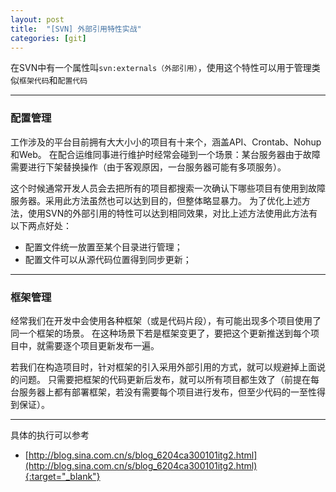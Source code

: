 ```yaml
---
layout: post
title:  "[SVN] 外部引用特性实战"
categories: [git]
---
```


在SVN中有一个属性叫`svn:externals（外部引用）`，使用这个特性可以用于管理类似`框架代码`和`配置代码`

--------------

### 配置管理

工作涉及的平台目前拥有大大小小的项目有十来个，涵盖API、Crontab、Nohup和Web。
在配合运维同事进行维护时经常会碰到一个场景：某台服务器由于故障需要进行下架替换操作（由于客观原因，一台服务器可能有多项服务）。

这个时候通常开发人员会去把所有的项目都搜索一次确认下哪些项目有使用到故障服务器。采用此方法虽然也可以达到目的，但整体略显暴力。
为了优化上述方法，使用SVN的外部引用的特性可以达到相同效果，对比上述方法使用此方法有以下两点好处：

* 配置文件统一放置至某个目录进行管理；
* 配置文件可以从源代码位置得到同步更新；


--------------

### 框架管理

经常我们在开发中会使用各种框架（或是代码片段），有可能出现多个项目使用了同一个框架的场景。
在这种场景下若是框架变更了，要把这个更新推送到每个项目中，就需要逐个项目更新发布一遍。

若我们在构造项目时，针对框架的引入采用外部引用的方式，就可以规避掉上面说的问题。
只需要把框架的代码更新后发布，就可以所有项目都生效了（前提在每台服务器上都有部署框架，若没有需要每个项目进行发布，但至少代码的一至性得到保证）。

--------------

具体的执行可以参考

+ [http://blog.sina.com.cn/s/blog_6204ca300101itg2.html](http://blog.sina.com.cn/s/blog_6204ca300101itg2.html){:target="_blank"}
